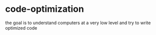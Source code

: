 # code-optimization
the goal is to understand computers at a very low level and try to write optimized code
